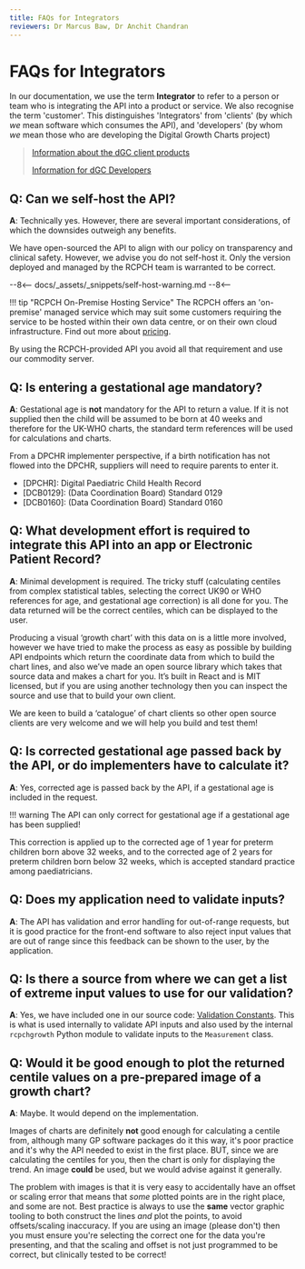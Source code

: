 ```yaml
---
title: FAQs for Integrators
reviewers: Dr Marcus Baw, Dr Anchit Chandran
---
```


# FAQs for Integrators

In our documentation, we use the term **Integrator** to refer to a person or team who is integrating the API into a product or service. We also recognise the term 'customer'. This distinguishes 'Integrators' from 'clients' (by which *we* mean software which consumes the API), and 'developers' (by whom *we* mean those who are developing the Digital Growth Charts project)

> [Information about the dGC client products](../products/products-overview.md)
>
> [Information for dGC Developers](../developer/start-here.md)

## Q: Can we self-host the API?

**A**: Technically yes. However, there are several important considerations, of which the downsides outweigh any benefits.

We have open-sourced the API to align with our policy on transparency and clinical safety. However, we advise you do not self-host it. Only the version deployed and managed by the RCPCH team is warranted to be correct.

--8<--
docs/_assets/_snippets/self-host-warning.md
--8<--

!!! tip "RCPCH On-Premise Hosting Service"
    The RCPCH offers an 'on-premise' managed service which may suit some customers requiring the service to be hosted within their own data centre, or on their own cloud infrastructure. Find out more about [pricing](https://www.rcpch.ac.uk/resources/growth-charts/digital/about#subscriptions-and-pricing).

By using the RCPCH-provided API you avoid all that requirement and use our commodity server.

## Q: Is entering a gestational age mandatory?

**A**: Gestational age is **not** mandatory for the API to return a value. If it is not supplied then the child will be assumed to be born at 40 weeks and therefore for the UK-WHO charts, the standard term references will be used for calculations and charts.

From a DPCHR implementer perspective, if a birth notification has not flowed into the DPCHR, suppliers will need to require parents to enter it.

* [DPCHR]: Digital Paediatric Child Health Record
* [DCB0129]: (Data Coordination Board) Standard 0129
* [DCB0160]: (Data Coordination Board) Standard 0160

## Q: What development effort is required to integrate this API into an app or Electronic Patient Record?

**A**: Minimal development is required. The tricky stuff (calculating centiles from complex statistical tables, selecting the correct UK90 or WHO references for age, and gestational age correction) is all done for you. The data returned will be the correct centiles, which can be displayed to the user.

Producing a visual ‘growth chart’ with this data on is a little more involved, however we have tried to make the process as easy as possible by building API endpoints which return the coordinate data from which to build the chart lines, and also we’ve made an open source library which takes that source data and makes a chart for you. It’s built in React and is MIT licensed, but if you are using another technology then you can inspect the source and use that to build your own client.

We are keen to build a ‘catalogue’ of chart clients so other open source clients are very welcome and we will help you build and test them!

## Q: Is corrected gestational age passed back by the API, or do implementers have to calculate it?  

**A**: Yes, corrected age is passed back by the API, if a gestational age is included in the request.

!!! warning
    The API can only correct for gestational age if a gestational age has been supplied!

This correction is applied up to the corrected age of 1 year for preterm children born above 32 weeks, and to the corrected age of 2 years for preterm children born below 32 weeks, which is accepted standard practice among paediatricians.

## Q: Does my application need to validate inputs?

**A**: The API has validation and error handling for out-of-range requests, but it is good practice for the front-end software to also reject input values that are out of range since this feedback can be shown to the user, by the application.

## Q: Is there a source from where we can get a list of extreme input values to use for our validation?

**A**: Yes, we have included one in our source code: [Validation Constants](https://github.com/rcpch/rcpchgrowth-python/blob/live/rcpchgrowth/constants/validation_constants.py). This is what is used internally to validate API inputs and also used by the internal `rcpchgrowth` Python module to validate inputs to the `Measurement` class.

## Q: Would it be good enough to plot the returned centile values on a pre-prepared **image** of a growth chart?  

**A**: Maybe. It would depend on the implementation.

Images of charts are definitely **not** good enough for calculating a centile from, although many GP software packages do it this way, it's poor practice and it's why the API needed to exist in the first place. BUT, since we are  calculating the centiles for you, then the chart is only for displaying the trend. An image **could** be used, but we would advise against it generally.

The problem with images is that it is very easy to accidentally have an offset or scaling error that means that *some* plotted points are in the right place, and some are not. Best practice is always to use the **same** vector graphic tooling to both construct the lines *and* plot the points, to avoid offsets/scaling inaccuracy. If you are using an image (please don't) then you must ensure you're selecting the correct one for the data you're presenting, and that the scaling and offset is not just programmed to be correct, but clinically tested to be correct!
